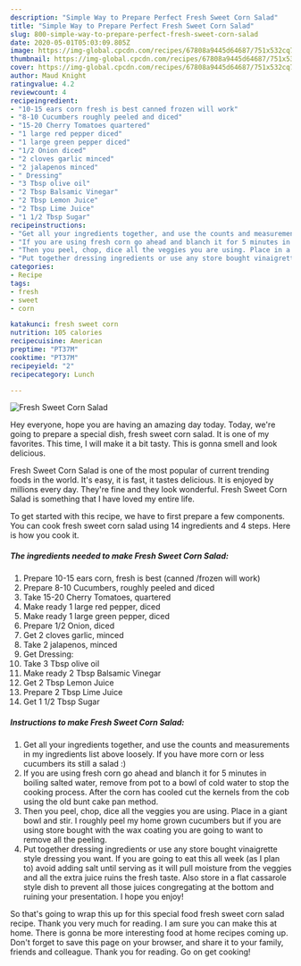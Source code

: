 ```yaml
---
description: "Simple Way to Prepare Perfect Fresh Sweet Corn Salad"
title: "Simple Way to Prepare Perfect Fresh Sweet Corn Salad"
slug: 800-simple-way-to-prepare-perfect-fresh-sweet-corn-salad
date: 2020-05-01T05:03:09.805Z
image: https://img-global.cpcdn.com/recipes/67808a9445d64687/751x532cq70/fresh-sweet-corn-salad-recipe-main-photo.jpg
thumbnail: https://img-global.cpcdn.com/recipes/67808a9445d64687/751x532cq70/fresh-sweet-corn-salad-recipe-main-photo.jpg
cover: https://img-global.cpcdn.com/recipes/67808a9445d64687/751x532cq70/fresh-sweet-corn-salad-recipe-main-photo.jpg
author: Maud Knight
ratingvalue: 4.2
reviewcount: 4
recipeingredient:
- "10-15 ears corn fresh is best canned frozen will work"
- "8-10 Cucumbers roughly peeled and diced"
- "15-20 Cherry Tomatoes quartered"
- "1 large red pepper diced"
- "1 large green pepper diced"
- "1/2 Onion diced"
- "2 cloves garlic minced"
- "2 jalapenos minced"
- " Dressing"
- "3 Tbsp olive oil"
- "2 Tbsp Balsamic Vinegar"
- "2 Tbsp Lemon Juice"
- "2 Tbsp Lime Juice"
- "1 1/2 Tbsp Sugar"
recipeinstructions:
- "Get all your ingredients together, and use the counts and measurements in my ingredients list above loosely. If you have more corn or less cucumbers its still a salad :)"
- "If you are using fresh corn go ahead and blanch it for 5 minutes in boiling salted water, remove from pot to a bowl of cold water to stop the cooking process. After the corn has cooled cut the kernels from the cob using the old bunt cake pan method."
- "Then you peel, chop, dice all the veggies you are using. Place in a giant bowl and stir. I roughly peel my home grown cucumbers but if you are using store bought with the wax coating you are going to want to remove all the peeling."
- "Put together dressing ingredients or use any store bought vinaigrette style dressing you want. If you are going to eat this all week (as I plan to) avoid adding salt until serving as it will pull moisture from the veggies and all the extra juice ruins the fresh taste. Also store in a flat cassarole style dish to prevent all those juices congregating at the bottom and ruining your presentation. I hope you enjoy!"
categories:
- Recipe
tags:
- fresh
- sweet
- corn

katakunci: fresh sweet corn 
nutrition: 105 calories
recipecuisine: American
preptime: "PT37M"
cooktime: "PT37M"
recipeyield: "2"
recipecategory: Lunch

---
```



![Fresh Sweet Corn Salad](https://img-global.cpcdn.com/recipes/67808a9445d64687/751x532cq70/fresh-sweet-corn-salad-recipe-main-photo.jpg)

Hey everyone, hope you are having an amazing day today. Today, we're going to prepare a special dish, fresh sweet corn salad. It is one of my favorites. This time, I will make it a bit tasty. This is gonna smell and look delicious.



Fresh Sweet Corn Salad is one of the most popular of current trending foods in the world. It's easy, it is fast, it tastes delicious. It is enjoyed by millions every day. They're fine and they look wonderful. Fresh Sweet Corn Salad is something that I have loved my entire life.


To get started with this recipe, we have to first prepare a few components. You can cook fresh sweet corn salad using 14 ingredients and 4 steps. Here is how you cook it.

<!--inarticleads1-->

##### The ingredients needed to make Fresh Sweet Corn Salad:

1. Prepare 10-15 ears corn, fresh is best (canned /frozen will work)
1. Prepare 8-10 Cucumbers, roughly peeled and diced
1. Take 15-20 Cherry Tomatoes, quartered
1. Make ready 1 large red pepper, diced
1. Make ready 1 large green pepper, diced
1. Prepare 1/2 Onion, diced
1. Get 2 cloves garlic, minced
1. Take 2 jalapenos, minced
1. Get  Dressing:
1. Take 3 Tbsp olive oil
1. Make ready 2 Tbsp Balsamic Vinegar
1. Get 2 Tbsp Lemon Juice
1. Prepare 2 Tbsp Lime Juice
1. Get 1 1/2 Tbsp Sugar




<!--inarticleads2-->

##### Instructions to make Fresh Sweet Corn Salad:

1. Get all your ingredients together, and use the counts and measurements in my ingredients list above loosely. If you have more corn or less cucumbers its still a salad :)
1. If you are using fresh corn go ahead and blanch it for 5 minutes in boiling salted water, remove from pot to a bowl of cold water to stop the cooking process. After the corn has cooled cut the kernels from the cob using the old bunt cake pan method.
1. Then you peel, chop, dice all the veggies you are using. Place in a giant bowl and stir. I roughly peel my home grown cucumbers but if you are using store bought with the wax coating you are going to want to remove all the peeling.
1. Put together dressing ingredients or use any store bought vinaigrette style dressing you want. If you are going to eat this all week (as I plan to) avoid adding salt until serving as it will pull moisture from the veggies and all the extra juice ruins the fresh taste. Also store in a flat cassarole style dish to prevent all those juices congregating at the bottom and ruining your presentation. I hope you enjoy!




So that's going to wrap this up for this special food fresh sweet corn salad recipe. Thank you very much for reading. I am sure you can make this at home. There is gonna be more interesting food at home recipes coming up. Don't forget to save this page on your browser, and share it to your family, friends and colleague. Thank you for reading. Go on get cooking!
